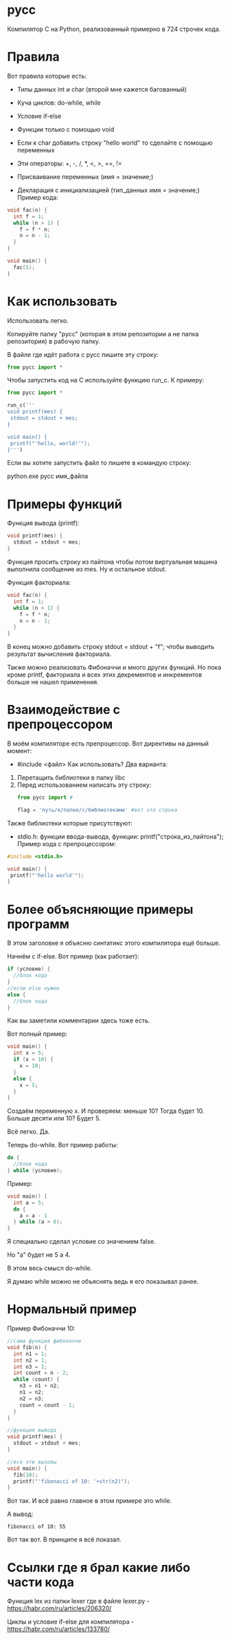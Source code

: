 # pycc
Компилятор C на Python, реализованный примерно в 724 строчек кода.
# Правила
Вот правила которые есть:

 * Типы данных int и char (второй мне кажется багованный)

 * Куча циклов: do-while, while

 * Условие if-else

 * Функции только с помощью void

 * Если к char добавить строку "hello world" то сделайте с помощью переменных

 * Эти операторы: +, -, /, *, <, >, ==, !=

 * Присваивание переменных (имя = значение;)

 * Декларация с инициализацией (тип_данных имя = значение;)
Пример кода:
```c
void fac(n) {
  int f = 1;
  while (n > 1) {
    f = f * n;
    n = n - 1;
  }
}

void main() {
  fac(5);
}
````
# Как использовать
Использовать легко.

Копируйте папку "pycc" (которая в этом репозитории а не папка репозитория) в рабочую папку.

В файле где идёт работа с pycc пишите эту строку:
```python
from pycc import *
````
Чтобы запустить код на C используйте функцию run_c. К примеру:
```python
from pycc import *

run_c('''
void printf(mes) {
 stdout = stdout + mes;
}

void main() {
 printf("'hello, world!'");
}''')
````
Если вы хотите запустить файл то пишете в командую строку:

python.exe pycc имя_файла

# Примеры функций
Функция вывода (printf):
```c
void printf(mes) {
  stdout = stdout + mes;
}
````
Функция просить строку из пайтона чтобы потом виртуальная машина выполнила сообщение из mes. Ну и остальное stdout.

Функция факториала:
```c
void fac(n) {
  int f = 1;
  while (n > 1) {
    f = f * n;
    n = n - 1;
  }
}
````
В конец можно добавить строку stdout = stdout + "f"; чтобы выводить результат вычисления факториала.

Также можно реализовать Фибоначчи и много других функций. Но пока кроме printf, факториала и всех этих декрементов и инкрементов больше не нашел применения.

# Взаимодействие с препроцессором
В моём компиляторе есть препроцессор. Вот директивы на данный момент:
 * #include <файл>
Как использовать? Два варианта:
 1. Перетащить библиотеки в папку libc
 2. Перед использованием написать эту строку:
    ```python
    from pycc import #
    
    flag = 'путь/к/папке/с/библиотеками' #вот эта строка
    ````
Также библиотеки которые присутствуют:
 * stdio.h: функции ввода-вывода, функции: printf("строка_из_пайтона");
Пример кода с препроцессором:
```c
#include <stdio.h>

void main() {
 printf("'hello world'");
}
````

# Более объясняющие примеры программ
В этом заголовке я объясню синтатикс этого компилятора ещё больше.

Начнём с if-else. Вот пример (как работает):
```c
if (условие) {
  //блок кода
}
//если else нужен
else {
  //блок кода
}
````
Как вы заметили комментарии здесь тоже есть.

Вот полный пример:
```c
void main() {
  int x = 5;
  if (x < 10) {
    x = 10;
  }
  else {
    x = 5;
  }
}
````
Создаём переменную x. И проверяем: меньше 10? Тогда будет 10. Больше десяти или 10? Будет 5.

Всё легко. Да.

Теперь do-while. Вот пример работы:
```c
do {
  //блок кода
} while (условие);
````
Пример:
```c
void main() {
  int a = 5;
  do {
    a = a - 1
  } while (a > 6);
}
````
Я специально сделал условие со значением false.

Но "a" будет не 5 а 4.

В этом весь смысл do-while.

Я думаю while можно не объяснять ведь я его показывал ранее.

# Нормальный пример
Пример Фибоначчи 10:
```c
//сама функция фибоначчи
void fib(n) {
  int n1 = 1;
  int n2 = 1;
  int n3 = 1;
  int count = n - 2;
  while (count) {
    n3 = n1 + n2;
    n1 = n2;
    n2 = n3;
    count = count - 1;
  }
}

//функция вывода
void printf(mes) {
  stdout = stdout + mes;
}

//все эти вызовы
void main() {
  fib(10);
  printf("'fibonacci of 10: '+str(n2)");
}
````
Вот так. И всё равно главное в этом примере это while.

А вывод:
```
fibonacci of 10: 55
````
Вот так вот. В принципе я всё показал.
# Ссылки где я брал какие либо части кода
Функция lex из папки lexer где в файле lexer.py - https://habr.com/ru/articles/206320/

Циклы и условие if-else для компилятора - https://habr.com/ru/articles/133780/
